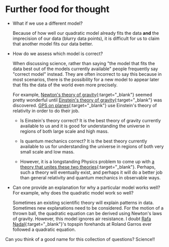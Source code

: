 # Further food for thought

- What if we use a different model?

  Because of how well our quadratic model already fits the data
  **and** the imprecision of our data (blurry data points),
  it is difficult for us to claim that
  another model fits our data better.

- How do we assess which model is correct?

  When discussing science, rather than saying "the model that
  fits the data best out of the models currently available"
  people frequently say "correct model" instead.
  They are often incorrect to say this because in most scenarios,
  there is the possibility for a new model to appear later that
  fits the data of the world even more precisely.

  For example,
  [Newton's theory of gravity](https://en.wikipedia.org/wiki/Newton%27s_law_of_universal_gravitation){:target="_blank"}
  seemed pretty wonderful until [Einstein's theory of gravity](https://en.wikipedia.org/wiki/General_relativity){:target="_blank"}
  was discovered.
  [GPS on planes](https://en.wikipedia.org/wiki/Global_Positioning_System#Relativistic_corrections){:target="_blank"}
  use Einstein's theory of relativity in order to do their job.

  - Is Einstein's theory correct?
    It is the best theory of gravity currently available to us and
    it is good for understanding the universe in regions of both large scale and high mass.

  - Is quantum mechanics correct?
    It is the best theory currently available to us
    for understanding the universe in regions of both very small scale and low mass.

  - However, it is a longstanding Physics problem to come up with
    [a theory that unites these two theories](https://en.wikipedia.org/wiki/Theory_of_everything){:target="_blank"}.
    Perhaps, such a theory will eventually exist, and perhaps it will do a better job than
    general relativity and quantum mechanics in observable ways.

- Can one provide an explanation for why a particular model works well?
  For example, why does the quadratic model work so well?

  Sometimes an existing scientific theory will explain patterns in data.
  Sometimes new explanations need to be considered.
  For the motion of a thrown ball,
  the quadratic equation can be derived using Newton's laws of gravity.
  However, this model ignores air resistance.
  I doubt [Rafa Nadal](https://en.wikipedia.org/wiki/Rafael_Nadal_at_the_French_Open){:target="_blank"}'s
  topspin forehands at Roland Garros ever followed a quadratic equation.

Can you think of a good name for this collection of questions?
Science!!
